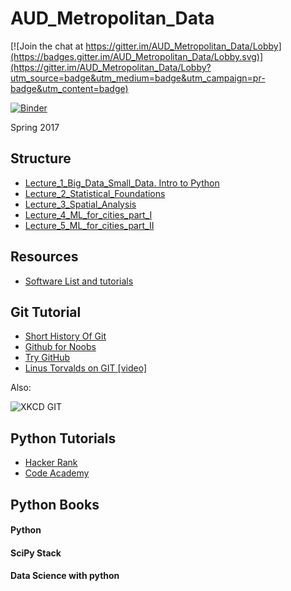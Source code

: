 # AUD_Metropolitan_Data

[![Join the chat at https://gitter.im/AUD_Metropolitan_Data/Lobby](https://badges.gitter.im/AUD_Metropolitan_Data/Lobby.svg)](https://gitter.im/AUD_Metropolitan_Data/Lobby?utm_source=badge&utm_medium=badge&utm_campaign=pr-badge&utm_content=badge)

[![Binder](http://mybinder.org/badge.svg)](http://mybinder.org:/repo/casyfill/aud_metropolitan_data)



Spring 2017

## Structure

- [Lecture_1_Big_Data_Small_Data. Intro to Python](l1/README.md)
- [Lecture_2_Statistical_Foundations](l2/README.md)
- [Lecture_3_Spatial_Analysis](l3/README.md)
- [Lecture_4_ML_for_cities_part_I](l4/README.md)
- [Lecture_5_ML_for_cities_part_II](l5/README.md)

## Resources

- [Software List and tutorials](https://docs.google.com/document/d/1qyW_8b64FTLVSBUnisqldn3X2agCcxXVTzfXyZoftxY/edit?usp=sharing)

## Git Tutorial

- [Short History Of Git](https://git-scm.com/book/en/v2/Getting-Started-A-Short-History-of-Git)
- [Github for Noobs](https://www.youtube.com/watch?v=1h9_cB9mPT8)
- [Try GitHub](try.github.io)
- [Linus Torvalds on GIT [video]](https://www.youtube.com/watch?v=4XpnKHJAok8)

Also:

![XKCD GIT](https://imgs.xkcd.com/comics/git.png)

## Python Tutorials

- [Hacker Rank]()
- [Code Academy]()

## Python Books


#### Python

#### SciPy Stack


#### Data Science with python
